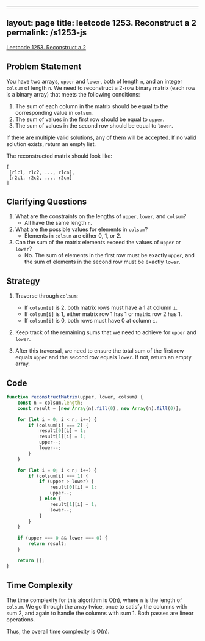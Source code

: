 
---
layout: page
title: leetcode 1253. Reconstruct a 2
permalink: /s1253-js
---
[Leetcode 1253. Reconstruct a 2](https://algoadvance.github.io/algoadvance/l1253)
## Problem Statement

You have two arrays, `upper` and `lower`, both of length `n`, and an integer `colsum` of length `n`. We need to reconstruct a 2-row binary matrix (each row is a binary array) that meets the following conditions:

1. The sum of each column in the matrix should be equal to the corresponding value in `colsum`.
2. The sum of values in the first row should be equal to `upper`.
3. The sum of values in the second row should be equal to `lower`.

If there are multiple valid solutions, any of them will be accepted. If no valid solution exists, return an empty list.

The reconstructed matrix should look like:
```
[
 [r1c1, r1c2, ..., r1cn],
 [r2c1, r2c2, ..., r2cn]
]
```

## Clarifying Questions

1. What are the constraints on the lengths of `upper`, `lower`, and `colsum`? 
   - All have the same length `n`.
2. What are the possible values for elements in `colsum`?
   - Elements in `colsum` are either 0, 1, or 2.
3. Can the sum of the matrix elements exceed the values of `upper` or `lower`?
   - No. The sum of elements in the first row must be exactly `upper`, and the sum of elements in the second row must be exactly `lower`.

## Strategy

1. Traverse through `colsum`:
   - If `colsum[i]` is 2, both matrix rows must have a 1 at column `i`.
   - If `colsum[i]` is 1, either matrix row 1 has 1 or matrix row 2 has 1.
   - If `colsum[i]` is 0, both rows must have 0 at column `i`.

2. Keep track of the remaining sums that we need to achieve for `upper` and `lower`.

3. After this traversal, we need to ensure the total sum of the first row equals `upper` and the second row equals `lower`. If not, return an empty array.

## Code

```javascript
function reconstructMatrix(upper, lower, colsum) {
    const n = colsum.length;
    const result = [new Array(n).fill(0), new Array(n).fill(0)];

    for (let i = 0; i < n; i++) {
        if (colsum[i] === 2) {
            result[0][i] = 1;
            result[1][i] = 1;
            upper--;
            lower--;
        }
    }

    for (let i = 0; i < n; i++) {
        if (colsum[i] === 1) {
            if (upper > lower) {
                result[0][i] = 1;
                upper--;
            } else {
                result[1][i] = 1;
                lower--;
            }
        }
    }

    if (upper === 0 && lower === 0) {
        return result;
    }

    return [];
}
```

## Time Complexity

The time complexity for this algorithm is O(n), where `n` is the length of `colsum`. We go through the array twice, once to satisfy the columns with sum 2, and again to handle the columns with sum 1. Both passes are linear operations.

Thus, the overall time complexity is O(n).